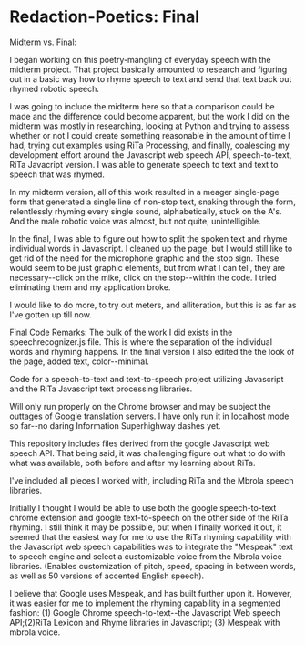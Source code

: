 Redaction-Poetics: Final
=================
Midterm vs. Final:

I began working on this poetry-mangling of everyday speech with the midterm project.  That project basically amounted to research and figuring out in a basic way how to rhyme speech to text and send that text back out rhymed robotic speech. 

I was going to include the midterm here so that a comparison could be made and the difference could become apparent, but the work I did on the midterm was mostly in researching, looking at Python and trying to assess whether or not I could create something reasonable in the amount of time I had, trying out examples using RiTa Processing, and finally, coalescing my development effort around the Javascript web speech API, speech-to-text, RiTa Javacript version. I was able to generate speech to text and text to speech that was rhymed.  

In my midterm version, all of this work resulted in a meager single-page form that generated a single line of non-stop text, snaking through the form, relentlessly rhyming every single sound, alphabetically, stuck on the A's. And the male robotic voice was almost, but not quite, unintelligible.

In the final, I was able to figure out how to split the spoken text and rhyme individual words in Javascript.  I cleaned up the page, but I would still like to get rid of the need for the microphone graphic and the stop sign.  These would seem to be just graphic elements, but from what I can tell, they are necessary--click on the mike, click on the stop--within the code.  I tried eliminating them and my application broke.  

I would like to do more, to try out meters, and alliteration, but this is as far as I've gotten up till now. 

Final Code Remarks:
The bulk of the work I did exists in the speechrecognizer.js file. This is where the separation of the individual words and rhyming happens.  In the final version I also edited the the look of the page, added text, color--minimal.

Code for a speech-to-text and text-to-speech project utilizing Javascript and the RiTa Javascript text processing libraries. 

Will only run properly on the Chrome browser and may be subject the outtages of Google translation servers. I have only run it in localhost mode so far--no daring Information Superhighway dashes yet.

This repository includes files derived from the google Javascript web speech API. That being said, it was challenging figure out what to do with what was available, both before and after my learning about RiTa.  

I've included all pieces I worked with, including RiTa and the Mbrola speech libraries.  

Initially I thought I would be able to use both the google speech-to-text chrome extension and google text-to-speech on the other side of the RiTa rhyming.  I still think it may be possible, but when I finally worked it out, it seemed that the easiest way for me to use the RiTa rhyming capability with the Javascript web speech capabilities was to integrate the "Mespeak" text to speech engine and select a customizable voice from the Mbrola voice libraries. (Enables customization of pitch, speed, spacing in between words, as well as 50 versions of accented English speech). 

I believe that Google uses Mespeak, and has built further upon it.  However, it was easier for me to implement the rhyming capability in a segmented fashion: (1) Google Chrome speech-to-text--the Javascript Web speech API;(2)RiTa Lexicon and Rhyme libraries in Javascript; (3) Mespeak with mbrola voice.  





